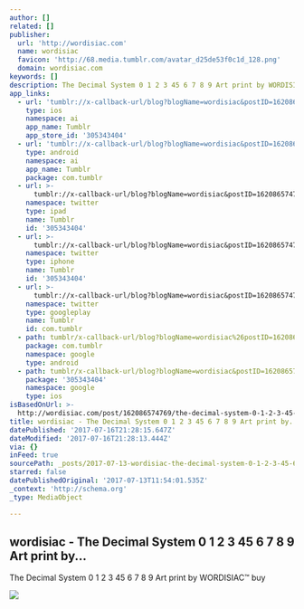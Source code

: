 ```yaml
---
author: []
related: []
publisher:
  url: 'http://wordisiac.com'
  name: wordisiac
  favicon: 'http://68.media.tumblr.com/avatar_d25de53f0c1d_128.png'
  domain: wordisiac.com
keywords: []
description: The Decimal System 0 1 2 3 45 6 7 8 9 Art print by WORDISIAC™ buy
app_links:
  - url: 'tumblr://x-callback-url/blog?blogName=wordisiac&postID=162086574769'
    type: ios
    namespace: ai
    app_name: Tumblr
    app_store_id: '305343404'
  - url: 'tumblr://x-callback-url/blog?blogName=wordisiac&postID=162086574769'
    type: android
    namespace: ai
    app_name: Tumblr
    package: com.tumblr
  - url: >-
      tumblr://x-callback-url/blog?blogName=wordisiac&postID=162086574769&referrer=twitter-cards
    namespace: twitter
    type: ipad
    name: Tumblr
    id: '305343404'
  - url: >-
      tumblr://x-callback-url/blog?blogName=wordisiac&postID=162086574769&referrer=twitter-cards
    namespace: twitter
    type: iphone
    name: Tumblr
    id: '305343404'
  - url: >-
      tumblr://x-callback-url/blog?blogName=wordisiac&postID=162086574769&referrer=twitter-cards
    namespace: twitter
    type: googleplay
    name: Tumblr
    id: com.tumblr
  - path: tumblr/x-callback-url/blog?blogName=wordisiac%26postID=162086574769
    package: com.tumblr
    namespace: google
    type: android
  - path: tumblr/x-callback-url/blog?blogName=wordisiac&postID=162086574769
    package: '305343404'
    namespace: google
    type: ios
isBasedOnUrl: >-
  http://wordisiac.com/post/162086574769/the-decimal-system-0-1-2-3-45-6-7-8-9-art-print-by
title: wordisiac - The Decimal System 0 1 2 3 45 6 7 8 9 Art print by...
datePublished: '2017-07-16T21:28:15.647Z'
dateModified: '2017-07-16T21:28:13.444Z'
via: {}
inFeed: true
sourcePath: _posts/2017-07-13-wordisiac-the-decimal-system-0-1-2-3-45-6-7-8-9-art-print.md
starred: false
datePublishedOriginal: '2017-07-13T11:54:01.535Z'
_context: 'http://schema.org'
_type: MediaObject

---
```

<article style=""><h1>wordisiac - The Decimal System 0 1 2 3 45 6 7 8 9 Art print by...</h1><p>The Decimal System 0 1 2 3 45 6 7 8 9 Art print by WORDISIAC™ buy</p><img src="http://68.media.tumblr.com/2e90120390df17f06290083ba0d77239/tumblr_ordwji6Shg1wrk11jo1_1280.jpg" /></article>